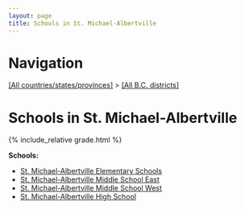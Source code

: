 ```yaml
---
layout: page
title: Schools in St. Michael-Albertville
---
```

# Navigation

[[All countries/states/provinces]](../..) > [[All B.C. districts]](..)

# Schools in St. Michael-Albertville

{% include_relative grade.html %}

**Schools:**

- [St. Michael-Albertville Elementary Schools](St._Michael-Albertville_Elementary_Schools.md)
- [St. Michael-Albertville Middle School East](St._Michael-Albertville_Middle_School_East.md)
- [St. Michael-Albertville Middle School West](St._Michael-Albertville_Middle_School_West.md)
- [St. Michael-Albertville High School](St._Michael-Albertville_High_School.md)
